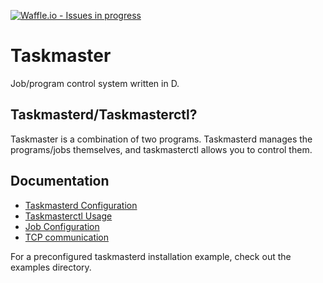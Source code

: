 [![Waffle.io - Issues in progress](https://badge.waffle.io/ryan27968/Taskmaster.png?label=in%20progress&title=In%20Progress)](http://waffle.io/ryan27968/Taskmaster)
#   Taskmaster
Job/program control system written in D.

##  Taskmasterd/Taskmasterctl?
Taskmaster is a combination of two programs. Taskmasterd manages the programs/jobs themselves, and taskmasterctl allows you to control them.

##	Documentation
 - [Taskmasterd Configuration](doc/Taskmasterd%20Config.md)
 - [Taskmasterctl Usage](doc/Taskmasterctl%20Usage.md)
 - [Job Configuration](doc/Job%20Config.md)
 - [TCP communication](doc/Network.md)

For a preconfigured taskmasterd installation example, check out the examples directory.